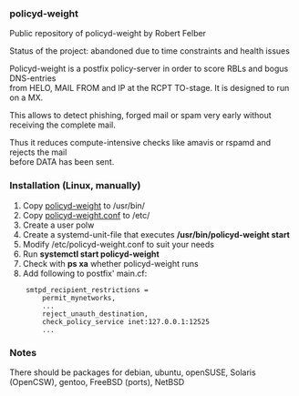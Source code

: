 ### policyd-weight
 

Public repository of policyd-weight by Robert Felber

Status of the project: abandoned due to time constraints and health issues

Policyd-weight is a postfix policy-server in order to score RBLs and bogus DNS-entries<br>
from HELO, MAIL FROM and IP at the RCPT TO-stage. It is designed to run on a MX.

This allows to detect phishing, forged mail or spam very early without receiving the complete mail.

Thus it reduces compute-intensive checks like amavis or rspamd and rejects the mail<br>
before DATA has been sent.


### Installation (Linux, manually)

1. Copy [policyd-weight](https://github.com/policyd-weight/policyd-weight/raw/refs/heads/main/policyd-weight) to /usr/bin/
2. Copy [policyd-weight.conf](https://github.com/policyd-weight/policyd-weight/raw/refs/heads/main/policyd-weight.conf) to /etc/
3. Create a user polw
4. Create a systemd-unit-file that executes <b>/usr/bin/policyd-weight start</b>
5. Modify /etc/policyd-weight.conf to suit your needs
6. Run <b>systemctl start policyd-weight</b>
7. Check with <b>ps xa</b> whether policyd-weight runs
8. Add following to postfix' main.cf:

```
    smtpd_recipient_restrictions =
        permit_mynetworks,
        ...
        reject_unauth_destination,
        check_policy_service inet:127.0.0.1:12525
        ...
```

### Notes

There should be packages for debian, ubuntu, openSUSE, Solaris (OpenCSW), gentoo, FreeBSD (ports), NetBSD
